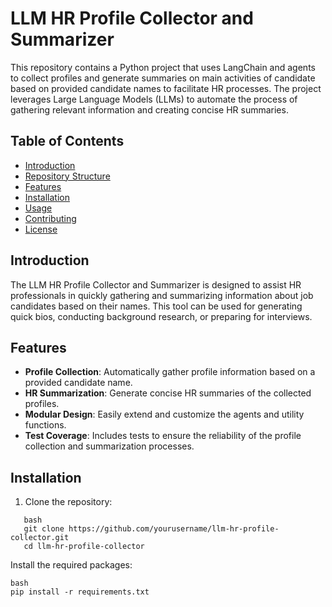 # LLM HR Profile Collector and Summarizer

This repository contains a Python project that uses LangChain and agents to collect profiles and generate summaries on main activities of candidate based on provided candidate names to facilitate HR processes. The project leverages Large Language Models (LLMs) to automate the process of gathering relevant information and creating concise HR summaries.

## Table of Contents

- [Introduction](#introduction)
- [Repository Structure](#repository-structure)
- [Features](#features)
- [Installation](#installation)
- [Usage](#usage)
- [Contributing](#contributing)
- [License](#license)

## Introduction

The LLM HR Profile Collector and Summarizer is designed to assist HR professionals in quickly gathering and summarizing information about job candidates based on their names. This tool can be used for generating quick bios, conducting background research, or preparing for interviews.


## Features

- **Profile Collection**: Automatically gather profile information based on a provided candidate name.
- **HR Summarization**: Generate concise HR summaries of the collected profiles.
- **Modular Design**: Easily extend and customize the agents and utility functions.
- **Test Coverage**: Includes tests to ensure the reliability of the profile collection and summarization processes.

## Installation

1. Clone the repository:
```
   bash
   git clone https://github.com/yourusername/llm-hr-profile-collector.git
   cd llm-hr-profile-collector
```
   
Install the required packages:
```
bash
pip install -r requirements.txt
```


